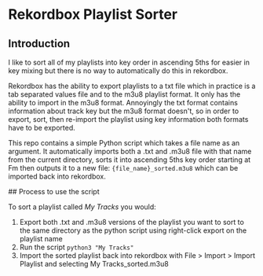 # Rekordbox Playlist Sorter

## Introduction
I like to sort all of my playlists into key order in ascending 5ths for easier
in key mixing but there is no way to automatically do this in rekordbox.

Rekordbox has the ability to export playlists to a txt file which in practice is 
a tab separated values file and to the m3u8 playlist format. It only has the 
ability to import in the m3u8 format. Annoyingly the txt format contains 
information about track key but the m3u8 format doesn't, so in order to export, 
sort, then re-import the playlist using key information both formats have to be
exported.

This repo contains a simple Python script which takes a file name as an 
argument. It automatically imports both a .txt and .m3u8 file with that name 
from the current directory, sorts it into ascending 5ths key order starting at 
Fm then outputs it to a new file: `{file_name}_sorted.m3u8` which can be 
imported back into rekordbox.

## Process to use the script

To sort a playlist called *My Tracks* you would:

1) Export both .txt and .m3u8 versions of the playlist you want to sort to the same directory as the python script using right-click export on the playlist name
2) Run the script `python3 "My Tracks"`
3) Import the sorted playlist back into rekordbox with File > Import > Import Playlist and selecting My Tracks_sorted.m3u8
